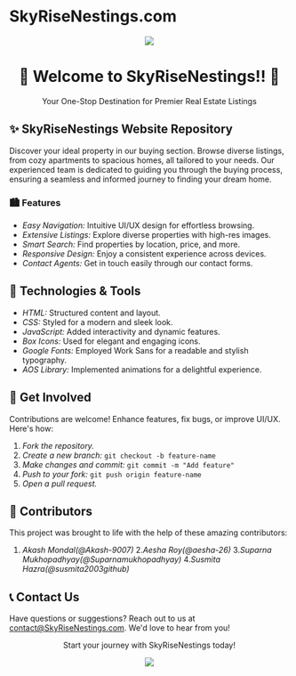 # SkyRiseNestings.com
<div align="center">
 <img src="images/logo1.jpg" >
  <h1>🏡 Welcome to SkyRiseNestings!! 🏡</h1>
  <p>Your One-Stop Destination for Premier Real Estate Listings</p>
</div>

## ✨ SkyRiseNestings Website Repository

Discover your ideal property in our buying section. Browse diverse listings, from cozy apartments to spacious homes, all tailored to your needs. Our experienced team is dedicated to guiding you through the buying process, ensuring a seamless and informed journey to finding your dream home.

### 🏙 Features

- *Easy Navigation:* Intuitive UI/UX design for effortless browsing.
- *Extensive Listings:* Explore diverse properties with high-res images.
- *Smart Search:* Find properties by location, price, and more.
- *Responsive Design:* Enjoy a consistent experience across devices.
- *Contact Agents:* Get in touch easily through our contact forms.


## 🎨 Technologies & Tools

- *HTML:* Structured content and layout.
- *CSS:* Styled for a modern and sleek look.
- *JavaScript:* Added interactivity and dynamic features.
- *Box Icons:* Used for elegant and engaging icons.
- *Google Fonts:* Employed Work Sans for a readable and stylish typography.
- *AOS Library:* Implemented animations for a delightful experience.



## 🌟 Get Involved

Contributions are welcome! Enhance features, fix bugs, or improve UI/UX. Here's how:

1. *Fork the repository.*
2. *Create a new branch:* `git checkout -b feature-name`
3. *Make changes and commit:* `git commit -m "Add feature"`
4. *Push to your fork:* `git push origin feature-name`
5. *Open a pull request.*


## 📝 Contributors
This project was brought to life with the help of these amazing contributors:
 1. *Akash Mondal(@Akash-9007)*
 2.*Aesha Roy(@aesha-26)*
 3.*Suparna Mukhopadhyay(@Suparnamukhopadhyay)*
 4.*Susmita Hazra(@susmita2003github)*

## 📞 Contact Us

Have questions or suggestions? Reach out to us at <contact@SkyRiseNestings.com>. We'd love to hear from you!

<div align="center">
  <p>Start your journey with SkyRiseNestings today!</p>
   <img src="images/home1.jpg" >
</div>
